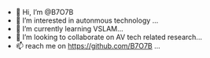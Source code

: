 - 👋 Hi, I’m @B7O7B
- 👀 I’m interested in autonmous technology ...
- 🌱 I’m currently learning VSLAM...
- 💞️ I’m looking to collaborate on AV tech related research...
- 📫 reach me on https://github.com/B7O7B ...

<!---
B7O7B/B7O7B is a ✨ special ✨ repository because its `README.md` (this file) appears on your GitHub profile.
You can click the Preview link to take a look at your changes.
--->
